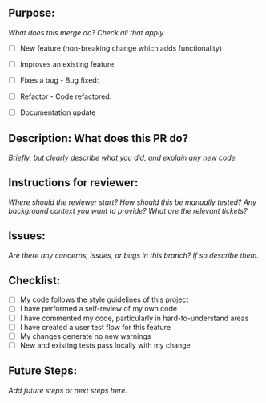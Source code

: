 ## Purpose:

*What does this merge do? Check all that apply.*
- [ ] New feature (non-breaking change which adds functionality)
- [ ] Improves an existing feature
- [ ] Fixes a bug
      - Bug fixed:
- [ ] Refactor
      - Code refactored:
- [ ] Documentation update


## Description: What does this PR do?
*Briefly, but clearly describe what you did, and explain any new code.*


## Instructions for reviewer:
*Where should the reviewer start?*
*How should this be manually tested?*
*Any background context you want to provide?*
*What are the relevant tickets?*


## Issues:
*Are there any concerns, issues, or bugs in this branch? If so describe them.*


## Checklist:
- [ ] My code follows the style guidelines of this project
- [ ] I have performed a self-review of my own code
- [ ] I have commented my code, particularly in hard-to-understand areas
- [ ] I have created a user test flow for this feature
- [ ] My changes generate no new warnings
- [ ] New and existing tests pass locally with my change

## Future Steps:

*Add future steps or next steps here.*